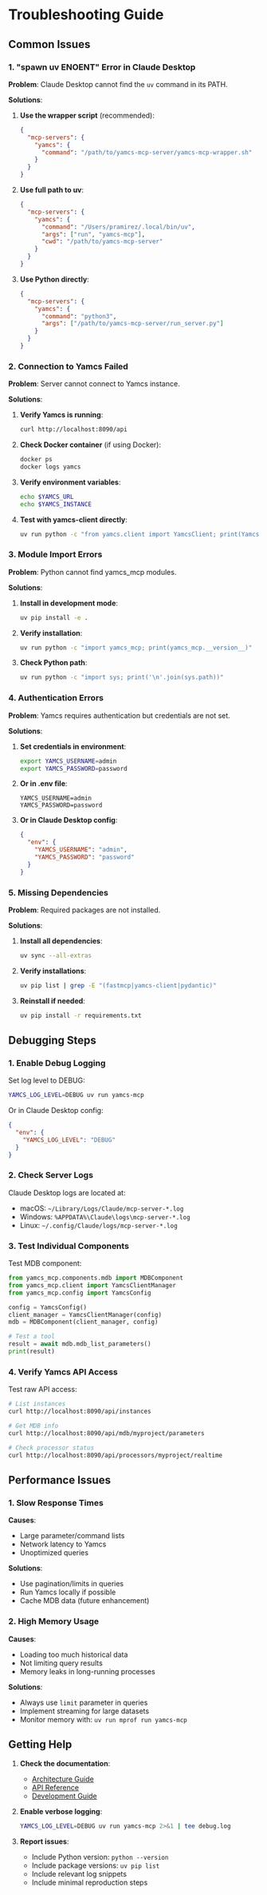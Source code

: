 # Troubleshooting Guide

## Common Issues

### 1. "spawn uv ENOENT" Error in Claude Desktop

**Problem**: Claude Desktop cannot find the `uv` command in its PATH.

**Solutions**:

1. **Use the wrapper script** (recommended):
   ```json
   {
     "mcp-servers": {
       "yamcs": {
         "command": "/path/to/yamcs-mcp-server/yamcs-mcp-wrapper.sh"
       }
     }
   }
   ```

2. **Use full path to uv**:
   ```json
   {
     "mcp-servers": {
       "yamcs": {
         "command": "/Users/pramirez/.local/bin/uv",
         "args": ["run", "yamcs-mcp"],
         "cwd": "/path/to/yamcs-mcp-server"
       }
     }
   }
   ```

3. **Use Python directly**:
   ```json
   {
     "mcp-servers": {
       "yamcs": {
         "command": "python3",
         "args": ["/path/to/yamcs-mcp-server/run_server.py"]
       }
     }
   }
   ```

### 2. Connection to Yamcs Failed

**Problem**: Server cannot connect to Yamcs instance.

**Solutions**:

1. **Verify Yamcs is running**:
   ```bash
   curl http://localhost:8090/api
   ```

2. **Check Docker container** (if using Docker):
   ```bash
   docker ps
   docker logs yamcs
   ```

3. **Verify environment variables**:
   ```bash
   echo $YAMCS_URL
   echo $YAMCS_INSTANCE
   ```

4. **Test with yamcs-client directly**:
   ```bash
   uv run python -c "from yamcs.client import YamcsClient; print(YamcsClient('http://localhost:8090').get_server_info())"
   ```

### 3. Module Import Errors

**Problem**: Python cannot find yamcs_mcp modules.

**Solutions**:

1. **Install in development mode**:
   ```bash
   uv pip install -e .
   ```

2. **Verify installation**:
   ```bash
   uv run python -c "import yamcs_mcp; print(yamcs_mcp.__version__)"
   ```

3. **Check Python path**:
   ```bash
   uv run python -c "import sys; print('\n'.join(sys.path))"
   ```

### 4. Authentication Errors

**Problem**: Yamcs requires authentication but credentials are not set.

**Solutions**:

1. **Set credentials in environment**:
   ```bash
   export YAMCS_USERNAME=admin
   export YAMCS_PASSWORD=password
   ```

2. **Or in .env file**:
   ```
   YAMCS_USERNAME=admin
   YAMCS_PASSWORD=password
   ```

3. **Or in Claude Desktop config**:
   ```json
   {
     "env": {
       "YAMCS_USERNAME": "admin",
       "YAMCS_PASSWORD": "password"
     }
   }
   ```

### 5. Missing Dependencies

**Problem**: Required packages are not installed.

**Solutions**:

1. **Install all dependencies**:
   ```bash
   uv sync --all-extras
   ```

2. **Verify installations**:
   ```bash
   uv pip list | grep -E "(fastmcp|yamcs-client|pydantic)"
   ```

3. **Reinstall if needed**:
   ```bash
   uv pip install -r requirements.txt
   ```

## Debugging Steps

### 1. Enable Debug Logging

Set log level to DEBUG:
```bash
YAMCS_LOG_LEVEL=DEBUG uv run yamcs-mcp
```

Or in Claude Desktop config:
```json
{
  "env": {
    "YAMCS_LOG_LEVEL": "DEBUG"
  }
}
```

### 2. Check Server Logs

Claude Desktop logs are located at:
- macOS: `~/Library/Logs/Claude/mcp-server-*.log`
- Windows: `%APPDATA%\Claude\logs\mcp-server-*.log`
- Linux: `~/.config/Claude/logs/mcp-server-*.log`

### 3. Test Individual Components

Test MDB component:
```python
from yamcs_mcp.components.mdb import MDBComponent
from yamcs_mcp.client import YamcsClientManager
from yamcs_mcp.config import YamcsConfig

config = YamcsConfig()
client_manager = YamcsClientManager(config)
mdb = MDBComponent(client_manager, config)

# Test a tool
result = await mdb.mdb_list_parameters()
print(result)
```

### 4. Verify Yamcs API Access

Test raw API access:
```bash
# List instances
curl http://localhost:8090/api/instances

# Get MDB info
curl http://localhost:8090/api/mdb/myproject/parameters

# Check processor status
curl http://localhost:8090/api/processors/myproject/realtime
```

## Performance Issues

### 1. Slow Response Times

**Causes**:
- Large parameter/command lists
- Network latency to Yamcs
- Unoptimized queries

**Solutions**:
- Use pagination/limits in queries
- Run Yamcs locally if possible
- Cache MDB data (future enhancement)

### 2. High Memory Usage

**Causes**:
- Loading too much historical data
- Not limiting query results
- Memory leaks in long-running processes

**Solutions**:
- Always use `limit` parameter in queries
- Implement streaming for large datasets
- Monitor memory with: `uv run mprof run yamcs-mcp`

## Getting Help

1. **Check the documentation**:
   - [Architecture Guide](architecture.md)
   - [API Reference](api.md)
   - [Development Guide](development.md)

2. **Enable verbose logging**:
   ```bash
   YAMCS_LOG_LEVEL=DEBUG uv run yamcs-mcp 2>&1 | tee debug.log
   ```

3. **Report issues**:
   - Include Python version: `python --version`
   - Include package versions: `uv pip list`
   - Include relevant log snippets
   - Include minimal reproduction steps